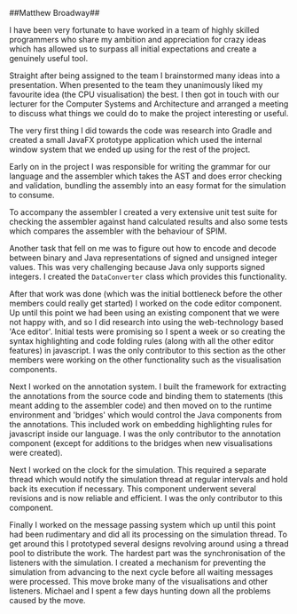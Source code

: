 ##Matthew Broadway##

I have been very fortunate to have worked in a team of highly skilled programmers who share my ambition and appreciation for crazy ideas which has allowed us to surpass all initial expectations and create a genuinely useful tool.

Straight after being assigned to the team I brainstormed many ideas into a presentation. When presented to the team they unanimously liked my favourite idea (the CPU visualisation) the best. I then got in touch with our lecturer for the Computer Systems and Architecture and arranged a meeting to discuss what things we could do to make the project interesting or useful.

The very first thing I did towards the code was research into Gradle and created a small JavaFX prototype application which used the internal window system that we ended up using for the rest of the project.

Early on in the project I was responsible for  writing the grammar for our language and the assembler which takes the AST and does error checking and validation, bundling the assembly into an easy format for the simulation to consume.

To accompany the assembler I created a very extensive unit test suite for checking the assembler against hand calculated results and also some tests which compares the assembler with the behaviour of SPIM.

Another task that fell on me was to figure out how to encode and decode between binary and Java representations of signed and unsigned integer values. This was very challenging because Java only supports signed integers. I created the `DataConverter` class which provides this functionality.

After that work was done (which was the initial bottleneck before the other members could really get started) I worked on the code editor component. Up until this point we had been using an existing component that we were not happy with, and so I did research into using the web-technology based 'Ace editor'. Initial tests were promising so I spent a week or so creating the syntax highlighting and code folding rules (along with all the other editor features) in javascript. I was the only contributor to this section as the other members were working on the other functionality such as the visualisation components.

Next I worked on the annotation system. I built the framework for extracting the annotations from the source code and binding them to statements (this meant adding to the assembler code) and then moved on to the runtime environment and 'bridges' which would control the Java components from the annotations. This included work on embedding highlighting rules for javascript inside our language. I was the only contributor to the annotation component (except for additions to the bridges when new visualisations were created).

Next I worked on the clock for the simulation. This required a separate thread which would notify the simulation thread at regular intervals and hold back its execution if necessary. This component underwent several revisions and is now reliable and efficient. I was the only contributor to this component.

Finally I worked on the message passing system which up until this point had been rudimentary and did all its processing on the simulation thread. To get around this I prototyped several designs revolving around using a thread pool to distribute the work. The hardest part was the synchronisation of the listeners with the simulation. I created a mechanism for preventing the simulation from advancing to the next cycle before all waiting messages were processed. This move broke many of the visualisations and other listeners. Michael and I spent a few days hunting down all the problems caused by the move.

